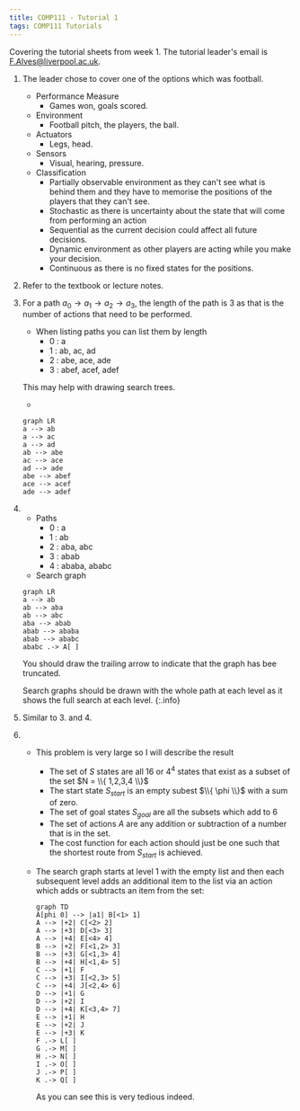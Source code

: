 ```yaml
---
title: COMP111 - Tutorial 1
tags: COMP111 Tutorials
---
```

Covering the tutorial sheets from week 1. The tutorial leader's email is [F.Alves@liverpool.ac.uk](mailto:F.Alves@liverpool.ac.uk).

1. The leader chose to cover one of the options which was football.
	* Performance Measure
		* Games won, goals scored.
	* Environment
		* Football pitch, the players, the ball.
	* Actuators
		* Legs, head.
	* Sensors
		* Visual, hearing, pressure.
	* Classification
		* Partially observable environment as they can't see what is behind them and they have to memorise the positions of the players that they can't see.
		* Stochastic as there is uncertainty about the state that will come from performing an action
		* Sequential as the current decision could affect all future decisions.
		* Dynamic environment as other players are acting while you make your decision.
		* Continuous as there is no fixed states for the positions.
1. Refer to the textbook or lecture notes.
1. For a path $a_0 \rightarrow a_1 \rightarrow a_2 \rightarrow a_3$, the length of the path is 3 as that is the number of actions that need to be performed.
	* When listing paths you can list them by length
		* 0 : a
		* 1 : ab, ac, ad
		* 2 : abe, ace, ade
		* 3 : abef, acef, adef
		
	This may help with drawing search trees.

	* 
	
	```mermaid
	graph LR
	a --> ab
	a --> ac
	a --> ad
	ab --> abe
	ac --> ace
	ad --> ade
	abe --> abef
	ace --> acef
	ade --> adef
	```
1. 
	* Paths
		* 0 : a
		* 1 : ab
		* 2 : aba, abc
		* 3 : abab
		* 4 : ababa, ababc
	* Search graph
	
	```mermaid
	graph LR
	a --> ab
	ab --> aba
	ab --> abc
	aba --> abab
	abab --> ababa
	abab --> ababc
	ababc .-> A[ ]
	```
	You should draw the trailing arrow to indicate that the graph has bee truncated.
	
	
	Search graphs should be drawn with the whole path at each level as it shows the full search at each level.
	{:.info}
	
1. Similar to 3. and 4.
1. 
	* This problem is very large so I will describe the result
		* The set of $S$ states are all 16 or $4^4$ states that exist as a subset of the set $N = \\{ 1,2,3,4 \\}$
		* The start state $S_{start}$ is an empty subest $\\{ \phi \\}$ with a sum of zero.
		* The set of goal states $S_{goal}$ are all the subsets which add to 6
		* The set of actions $A$ are any addition or subtraction of a number that is in the set.
		* The cost function for each action should just be one such that the shortest route from $S_{start}$ is achieved.
	* The search graph starts at level 1 with the empty list and then each subsequent level adds an additional item to the list via an action which adds or subtracts an item from the set:
	
		```mermaid
		graph TD
		A[phi 0] --> |a1| B[<1> 1]
		A --> |+2| C[<2> 2]
		A --> |+3| D[<3> 3]
		A --> |+4| E[<4> 4]
		B --> |+2| F[<1,2> 3]
		B --> |+3| G[<1,3> 4]
		B --> |+4| H[<1,4> 5]
		C --> |+1| F
		C --> |+3| I[<2,3> 5]
		C --> |+4| J[<2,4> 6]
		D --> |+1| G
		D --> |+2| I
		D --> |+4| K[<3,4> 7]
		E --> |+1| H
		E --> |+2| J
		E --> |+3| K
		F .-> L[ ]
		G .-> M[ ]
		H .-> N[ ]
		I .-> O[ ]
		J .-> P[ ]
		K .-> Q[ ]
		```
		
		As you can see this is very tedious indeed.
